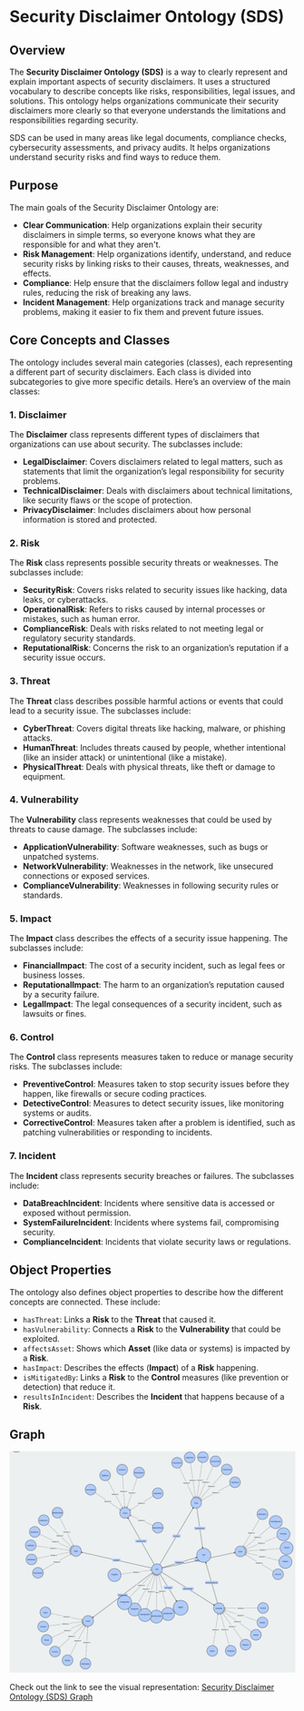 # Security Disclaimer Ontology (SDS)

## Overview
The **Security Disclaimer Ontology (SDS)** is a way to clearly represent and explain important aspects of security disclaimers. It uses a structured vocabulary to describe concepts like risks, responsibilities, legal issues, and solutions. This ontology helps organizations communicate their security disclaimers more clearly so that everyone understands the limitations and responsibilities regarding security.

SDS can be used in many areas like legal documents, compliance checks, cybersecurity assessments, and privacy audits. It helps organizations understand security risks and find ways to reduce them.

## Purpose
The main goals of the Security Disclaimer Ontology are:
- **Clear Communication**: Help organizations explain their security disclaimers in simple terms, so everyone knows what they are responsible for and what they aren't.
- **Risk Management**: Help organizations identify, understand, and reduce security risks by linking risks to their causes, threats, weaknesses, and effects.
- **Compliance**: Help ensure that the disclaimers follow legal and industry rules, reducing the risk of breaking any laws.
- **Incident Management**: Help organizations track and manage security problems, making it easier to fix them and prevent future issues.

## Core Concepts and Classes
The ontology includes several main categories (classes), each representing a different part of security disclaimers. Each class is divided into subcategories to give more specific details. Here’s an overview of the main classes:

### 1. Disclaimer
The **Disclaimer** class represents different types of disclaimers that organizations can use about security. The subclasses include:
- **LegalDisclaimer**: Covers disclaimers related to legal matters, such as statements that limit the organization’s legal responsibility for security problems.
- **TechnicalDisclaimer**: Deals with disclaimers about technical limitations, like security flaws or the scope of protection.
- **PrivacyDisclaimer**: Includes disclaimers about how personal information is stored and protected.

### 2. Risk
The **Risk** class represents possible security threats or weaknesses. The subclasses include:
- **SecurityRisk**: Covers risks related to security issues like hacking, data leaks, or cyberattacks.
- **OperationalRisk**: Refers to risks caused by internal processes or mistakes, such as human error.
- **ComplianceRisk**: Deals with risks related to not meeting legal or regulatory security standards.
- **ReputationalRisk**: Concerns the risk to an organization’s reputation if a security issue occurs.

### 3. Threat
The **Threat** class describes possible harmful actions or events that could lead to a security issue. The subclasses include:
- **CyberThreat**: Covers digital threats like hacking, malware, or phishing attacks.
- **HumanThreat**: Includes threats caused by people, whether intentional (like an insider attack) or unintentional (like a mistake).
- **PhysicalThreat**: Deals with physical threats, like theft or damage to equipment.

### 4. Vulnerability
The **Vulnerability** class represents weaknesses that could be used by threats to cause damage. The subclasses include:
- **ApplicationVulnerability**: Software weaknesses, such as bugs or unpatched systems.
- **NetworkVulnerability**: Weaknesses in the network, like unsecured connections or exposed services.
- **ComplianceVulnerability**: Weaknesses in following security rules or standards.

### 5. Impact
The **Impact** class describes the effects of a security issue happening. The subclasses include:
- **FinancialImpact**: The cost of a security incident, such as legal fees or business losses.
- **ReputationalImpact**: The harm to an organization’s reputation caused by a security failure.
- **LegalImpact**: The legal consequences of a security incident, such as lawsuits or fines.

### 6. Control
The **Control** class represents measures taken to reduce or manage security risks. The subclasses include:
- **PreventiveControl**: Measures taken to stop security issues before they happen, like firewalls or secure coding practices.
- **DetectiveControl**: Measures to detect security issues, like monitoring systems or audits.
- **CorrectiveControl**: Measures taken after a problem is identified, such as patching vulnerabilities or responding to incidents.

### 7. Incident
The **Incident** class represents security breaches or failures. The subclasses include:
- **DataBreachIncident**: Incidents where sensitive data is accessed or exposed without permission.
- **SystemFailureIncident**: Incidents where systems fail, compromising security.
- **ComplianceIncident**: Incidents that violate security laws or regulations.

## Object Properties
The ontology also defines object properties to describe how the different concepts are connected. These include:
- `hasThreat`: Links a **Risk** to the **Threat** that caused it.
- `hasVulnerability`: Connects a **Risk** to the **Vulnerability** that could be exploited.
- `affectsAsset`: Shows which **Asset** (like data or systems) is impacted by a **Risk**.
- `hasImpact`: Describes the effects (**Impact**) of a **Risk** happening.
- `isMitigatedBy`: Links a **Risk** to the **Control** measures (like prevention or detection) that reduce it.
- `resultsInIncident`: Describes the **Incident** that happens because of a **Risk**.

## Graph

![](./img/Sds.png)

Check out the link to see the visual representation:
[Security Disclaimer Ontology (SDS) Graph](https://service.tib.eu/webvowl/#opts=doc=0;#file=SDS.rdf)


